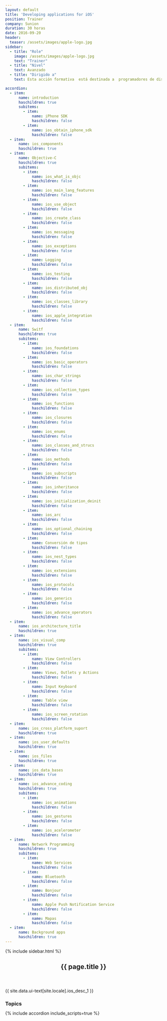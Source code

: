 ```yaml
---
layout: default
title: 'Developing applications for iOS'
position: Trainer
company: Sunion
duration: 30 horas
date: 2016-09-20
header:
  teaser: /assets/images/apple-logo.jpg
sidebar:
  - title: "Role"
    image: /assets/images/apple-logo.jpg
    text: "Trainer"
  - title: "Nivel"
    text: Avanzado
  - title: "Dirigido a"
    text: Esta acción formativa  está destinada a  programadores de dispositivos móviles

accordion:
  - item:
      name: introduction
      haschildren: true
      subitems:
        - item:
            name: iPhone SDK
            haschildren: false
        - item:
            name: ios_obtain_iphone_sdk
            haschildren: false
  - item:
      name: ios_components
      haschildren: true
  - item:
      name: Objective-C
      haschildren: true
      subitems:
        - item:
            name: ios_what_is_objc
            haschildren: false
        - item:
            name: ios_main_lang_features
            haschildren: false
        - item:
            name: ios_use_object
            haschildren: false
        - item:
            name: ios_create_class
            haschildren: false
        - item:
            name: ios_messaging
            haschildren: false
        - item:
            name: ios_exceptions
            haschildren: false
        - item:
            name: Logging
            haschildren: false
        - item:
            name: ios_testing
            haschildren: false
        - item:
            name: ios_distributed_obj
            haschildren: false
        - item:
            name: ios_classes_library
            haschildren: false
        - item:
            name: ios_apple_integration
            haschildren: false
  - item:
      name: Switf
      haschildren: true
      subitems:
        - item:
            name: ios_foundations
            haschildren: false
        - item:
            name: ios_basic_operators
            haschildren: false
        - item:
            name: ios_char_strings
            haschildren: false
        - item:
            name: ios_collection_types
            haschildren: false
        - item:
            name: ios_functions
            haschildren: false
        - item:
            name: ios_closures
            haschildren: false
        - item:
            name: ios_enums
            haschildren: false
        - item:
            name: ios_classes_and_strucs
            haschildren: false
        - item:
            name: ios_methods
            haschildren: false
        - item:
            name: ios_subscripts
            haschildren: false
        - item:
            name: ios_inheritance
            haschildren: false
        - item:
            name: ios_initialization_deinit
            haschildren: false
        - item:
            name: ios_arc
            haschildren: false
        - item:
            name: ios_optional_chaining
            haschildren: false
        - item:
            name: Conversión de tipos
            haschildren: false
        - item:
            name: ios_nest_types
            haschildren: false
        - item:
            name: ios_extensions
            haschildren: false
        - item:
            name: ios_protocols
            haschildren: false
        - item:
            name: ios_generics
            haschildren: false
        - item:
            name: ios_advance_operators
            haschildren: false
  - item:
      name: ios_architecture_title
      haschildren: true
  - item:
      name: ios_visual_comp
      haschildren: true
      subitems:
        - item:
            name: View Controllers
            haschildren: false
        - item:
            name: Views, Outlets y Actions
            haschildren: false
        - item:
            name: Input Keyboard
            haschildren: false
        - item:
            name: Table view
            haschildren: false
        - item:
            name: ios_screen_rotation
            haschildren: false
  - item: 
      name: ios_cross_platform_suport
      haschildren: true
  - item:
      name: ios_user_defaults
      haschildren: true
  - item:
      name: ios_files
      haschildren: true
  - item:
      name: ios_data_bases
      haschildren: true
  - item:
      name: ios_advance_coding
      haschildren: true
      subitems:
        - item:
            name: ios_animations
            haschildren: false
        - item:
            name: ios_gestures
            haschildren: false
        - item:
            name: ios_acelerometer
            haschildren: false
  - item:
      name: Network Programming
      haschildren: true
      subitems:
        - item:
            name: Web Services
            haschildren: false
        - item:
            name: Bluetooth
            haschildren: false
        - item:
            name: Bonjour
            haschildren: false
        - item:
            name: Apple Push Notification Service
            haschildren: false
        - item:
            name: Mapas
            haschildren: false
  - item:
      name: Background apps
      haschildren: true
---
```


<div id="main" role="main">
    {% include sidebar.html %}
    <article class="page" itemscope itemtype="https://schema.org/CreativeWork">
      <meta itemprop="headline" content="{{ page.title }}"/>
      <meta itemprop="description" content="{{ page.header.description }}"/>
      <div class="page__inner-wrap">
        <header>
          <h1 id="page-title" class="page__title" itemprop="headline">{{ page.title }}</h1>
        </header>
        <section class="page__content" itemprop="text">
          <p>{{ site.data.ui-text[site.locale].ios_desc_1 }}</p>
          <h3 id="page-title" class="page__title" itemprop="headline" style="margin-bottom: 0.7em;">Topics</h3>     
          {% include accordion include_scripts=true %}
        </section>
      </div>
    </article>
</div>